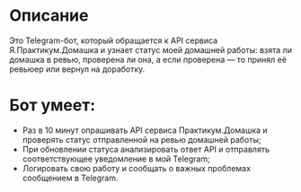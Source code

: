 # Описание
Это Telegram-бот, который обращается к API сервиса Я.Практикум.Домашка и узнает статус моей домашней работы: взята ли домашка в ревью, проверена ли она, а если проверена — то принял её ревьюер или вернул на доработку.

# Бот умеет:
- Раз в 10 минут опрашивать API сервиса Практикум.Домашка и проверять статус отправленной на ревью домашней работы;
- При обновлении статуса анализировать ответ API и отправлять соответствующее уведомление в мой Telegram;
- Логировать свою работу и сообщать о важных проблемах сообщением в Telegram.
